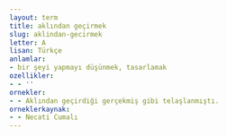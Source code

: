 ```yaml
---
layout: term
title: aklından geçirmek
slug: aklindan-gecirmek
letter: A
lisan: Türkçe
anlamlar:
- bir şeyi yapmayı düşünmek, tasarlamak
ozellikler:
- - ''
ornekler:
- - Aklından geçirdiği gerçekmiş gibi telaşlanmıştı.
orneklerkaynak:
- - Necati Cumalı
---
```

